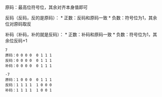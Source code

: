 原码：最高位符号位，其余对齐本身值即可

反码（反码，反的是原码）：
    * 正数：反码和原码一致
    * 负数：符号位为1，其余位对原码取反

补码（补码，补的就是反码）：
    * 正数：补码和原码一致
    * 负数：符号位为1，其余位反码+1

```
7
原码：0 0 0 0  0 1 1 1
反码：0 0 0 0  0 1 1 1
补码：0 0 0 0  0 1 1 1

-7
原码：1 0 0 0  0 1 1 1
反码：1 1 1 1  1 0 0 0 
补码：1 1 1 1  1 0 0 1
```